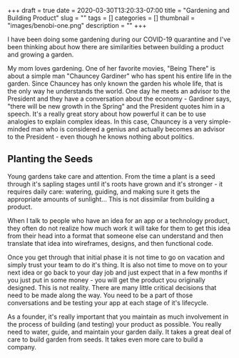 +++ 
draft = true
date = 2020-03-30T13:20:33-07:00
title = "Gardening and Building Product"
slug = "" 
tags = []
categories = []
thumbnail = "images/benobi-one.png"
description = ""
+++

I have been doing some gardening during our COVID-19 quarantine and I've been thinking about how there are similarities between building a product and growing a garden.

My mom loves gardening. One of her favorite movies, "Being There" is about a simple man "Chauncey Gardiner" who has spent his entire life in the garden. Since Chauncey has only known the garden his whole life, that is the only way he understands the world. One day he meets an advisor to the President and they have a conversation about the economy - Gardiner says, "there will be new growth in the Spring" and the President quotes him in a speech. It's a really great story about how powerful it can be to use analogies to explain complex ideas. In this case, Chauncey is a very simple-minded man who is considered a genius and actually becomes an advisor to the President - even though he knows nothing about politics. 

## Planting the Seeds

Young gardens take care and attention. From the time a plant is a seed through it's sapling stages until it's roots have grown and it's stronger - it requires daily care: watering, guiding, and making sure it gets the appropriate amounts of sunlight... This is not dissimilar from building a product. 

When I talk to people who have an idea for an app or a technology product, they often do not realize how much work it will take for them to get this idea from their head into a format that someone else can understand and then translate that idea into wireframes, designs, and then functional code. 

Once you get through that initial phase it is not time to go on vacation and simply trust your team to do it's thing. It is also not time to move on to your next idea or go back to your day job and just expect that in a few months if you just put in some money - you will get the product you originally designed. This is not reality. There are many little critical decisions that need to be made along the way. You need to be a part of those conversations and be testing your app at each stage of it's lifecycle. 

 As a founder, it's really important that you maintain as much involvement in the process of building (and testing) your product as possible. You really need to water, guide, and maintain your garden daily. It takes a great deal of care to build  garden from seeds. It takes even more care to build a company.